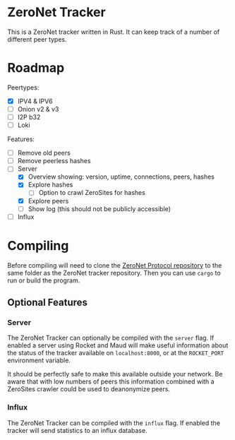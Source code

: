 # ZeroNet Tracker
This is a ZeroNet tracker written in Rust. It can keep track of a number of different peer types.

# Roadmap
Peertypes:
- [x] IPV4 & IPV6
- [ ] Onion v2 & v3
- [ ] I2P b32
- [ ] Loki

Features:
- [ ] Remove old peers
- [ ] Remove peerless hashes
- [ ] Server
  - [x] Overview showing: version, uptime, connections, peers, hashes
  - [x] Explore hashes
    - [ ] Option to crawl ZeroSites for hashes
  - [x] Explore peers
  - [ ] Show log (this should not be publicly accessible)
- [ ] Influx

# Compiling
Before compiling will need to clone the [ZeroNet Protocol repository](http://localhost:43110/1H3ct93gHL9BgtTnyrqJrkjn4NdociFFTn) to the same folder as the ZeroNet tracker repository. Then you can use `cargo` to run or build the program.

## Optional Features

### Server
The ZeroNet Tracker can optionally be compiled with the `server` flag. If enabled a server using Rocket and Maud will make useful information about the status of the tracker available on `localhost:8000`, or at the `ROCKET_PORT` environment variable.

It should be perfectly safe to make this available outside your network. Be aware that with low numbers of peers this information combined with a ZeroSites crawler could be used to deanonymize peers.

### Influx
The ZeroNet Tracker can be compiled with the `influx` flag. If enabled the tracker will send statistics to an influx database.
